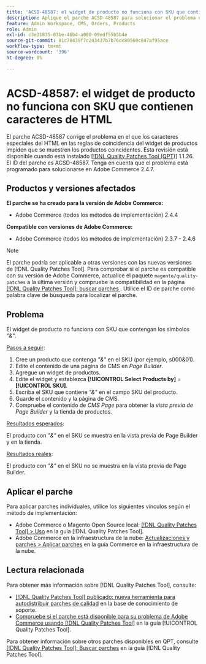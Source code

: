 ```yaml
---
title: 'ACSD-48587: el widget de producto no funciona con SKU que contienen caracteres de HTML'
description: Aplique el parche ACSD-48587 para solucionar el problema de Adobe Commerce, donde los caracteres especiales del HTML en las reglas de coincidencia del widget de productos impiden que se muestren los productos coincidentes.
feature: Admin Workspace, CMS, Orders, Products
role: Admin
exl-id: c3e31835-03be-46b4-a080-09edf55b5b4e
source-git-commit: 81c78439f7c243437b7b76dc80560c847af95ace
workflow-type: tm+mt
source-wordcount: '396'
ht-degree: 0%

---
```


# ACSD-48587: el widget de producto no funciona con SKU que contienen caracteres de HTML

El parche ACSD-48587 corrige el problema en el que los caracteres especiales del HTML en las reglas de coincidencia del widget de productos impiden que se muestren los productos coincidentes. Esta revisión está disponible cuando está instalado [[!DNL Quality Patches Tool (QPT)]](https://experienceleague.adobe.com/en/docs/commerce-knowledge-base/kb/announcements/commerce-announcements/magento-quality-patches-released-new-tool-to-self-serve-quality-patches) 1.1.26. El ID del parche es ACSD-48587. Tenga en cuenta que el problema está programado para solucionarse en Adobe Commerce 2.4.7.

## Productos y versiones afectados

**El parche se ha creado para la versión de Adobe Commerce:**

* Adobe Commerce (todos los métodos de implementación) 2.4.4

**Compatible con versiones de Adobe Commerce:**

* Adobe Commerce (todos los métodos de implementación) 2.3.7 - 2.4.6

>[!NOTE]
>
>El parche podría ser aplicable a otras versiones con las nuevas versiones de [!DNL Quality Patches Tool]. Para comprobar si el parche es compatible con su versión de Adobe Commerce, actualice el paquete `magento/quality-patches` a la última versión y compruebe la compatibilidad en la página [[!DNL Quality Patches Tool]: buscar parches ](https://experienceleague.adobe.com/tools/commerce-quality-patches/index.html). Utilice el ID de parche como palabra clave de búsqueda para localizar el parche.

## Problema

El widget de producto no funciona con SKU que contengan los símbolos *&quot;&amp;&quot;*.

<u>Pasos a seguir</u>:

1. Cree un producto que contenga *&quot;&amp;&quot;* en el SKU (por ejemplo, s000&amp;01).
1. Edite el contenido de una página de CMS en *Page Builder*.
1. Agregue un widget de productos.
1. Edite el widget y establezca **[!UICONTROL Select Products by]** = **[!UICONTROL SKU]**.
1. Escriba el SKU que contiene *&quot;&amp;&quot;* en el campo SKU del producto.
1. Guarde el contenido y la página de CMS.
1. Compruebe el contenido de *CMS Page* para obtener la *vista previa de Page Builder* y la tienda de productos.

<u>Resultados esperados</u>:

El producto con *&quot;&amp;&quot;* en el SKU se muestra en la vista previa de Page Builder y en la tienda.

<u>Resultados reales</u>:

El producto con *&quot;&amp;&quot;* en el SKU no se muestra en la vista previa de Page Builder.

## Aplicar el parche

Para aplicar parches individuales, utilice los siguientes vínculos según el método de implementación:

* Adobe Commerce o Magento Open Source local: [[!DNL Quality Patches Tool] > Uso](/help/tools/quality-patches-tool/usage.md) en la guía [!DNL Quality Patches Tool].
* Adobe Commerce en la infraestructura de la nube: [Actualizaciones y parches > Aplicar parches](https://experienceleague.adobe.com/docs/commerce-cloud-service/user-guide/develop/upgrade/apply-patches.html) en la guía Commerce en la infraestructura de la nube.

## Lectura relacionada

Para obtener más información sobre [!DNL Quality Patches Tool], consulte:

* [[!DNL Quality Patches Tool] publicado: nueva herramienta para autodistribuir parches de calidad](https://experienceleague.adobe.com/en/docs/commerce-knowledge-base/kb/announcements/commerce-announcements/magento-quality-patches-released-new-tool-to-self-serve-quality-patches) en la base de conocimiento de soporte.
* [Compruebe si el parche está disponible para su problema de Adobe Commerce usando [!DNL Quality Patches Tool]](/help/tools/quality-patches-tool/patches-available-in-qpt/check-patch-for-magento-issue-with-magento-quality-patches.md) en la guía [!UICONTROL Quality Patches Tool].


Para obtener información sobre otros parches disponibles en QPT, consulte [[!DNL Quality Patches Tool]: Buscar parches](https://experienceleague.adobe.com/tools/commerce-quality-patches/index.html) en la guía [!DNL Quality Patches Tool].
